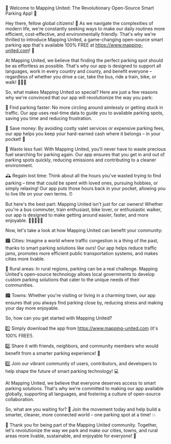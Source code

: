 🎉 Welcome to Mapping United: The Revolutionary Open-Source Smart Parking App! 🚀

Hey there, fellow global citizens! 👋 As we navigate the complexities of modern life, we're constantly seeking ways to make our daily routines more efficient, cost-effective, and environmentally friendly. That's why we're thrilled to introduce Mapping United, a game-changing open-source smart parking app that's available 100% FREE at https://www.mapping-united.com! 📲

At Mapping United, we believe that finding the perfect parking spot should be as effortless as possible. That's why our app is designed to support all languages, work in every country and county, and benefit everyone – regardless of whether you drive a car, take the bus, ride a train, bike, or walk! 🚂🚌💨

So, what makes Mapping United so special? Here are just a few reasons why we're convinced that our app will revolutionize the way you park:

💪 Find parking faster: No more circling around aimlessly or getting stuck in traffic. Our app uses real-time data to guide you to available parking spots, saving you time and reducing frustration.

💸 Save money: By avoiding costly valet services or expensive parking fees, our app helps you keep your hard-earned cash where it belongs – in your pocket! 💸

🌟 Waste less fuel: With Mapping United, you'll never have to waste precious fuel searching for parking again. Our app ensures that you get in and out of parking spots quickly, reducing emissions and contributing to a cleaner environment.

🕰️ Regain lost time: Think about all the hours you've wasted trying to find parking – time that could be spent with loved ones, pursuing hobbies, or simply relaxing! Our app puts those hours back in your pocket, allowing you to live life on your own terms. ⏰

But here's the best part: Mapping United isn't just for car owners! Whether you're a bus commuter, train enthusiast, bike lover, or enthusiastic walker, our app is designed to make getting around easier, faster, and more enjoyable. 🚶‍♀️🚌🚂💨

Now, let's take a look at how Mapping United can benefit your community:

🏙️ Cities: Imagine a world where traffic congestion is a thing of the past, thanks to smart parking solutions like ours! Our app helps reduce traffic jams, promotes more efficient public transportation systems, and makes cities more livable.

🌳 Rural areas: In rural regions, parking can be a real challenge. Mapping United's open-source technology allows local governments to develop custom parking solutions that cater to the unique needs of their communities.

🏙️ Towns: Whether you're visiting or living in a charming town, our app ensures that you always find parking close by, reducing stress and making your day more enjoyable.

So, how can you get started with Mapping United?

1️⃣ Simply download the app from https://www.mapping-united.com (it's 100% FREE!).

2️⃣ Share it with friends, neighbors, and community members who would benefit from a smarter parking experience! 🤩

3️⃣ Join our vibrant community of users, contributors, and developers to help shape the future of smart parking technology! 💻

At Mapping United, we believe that everyone deserves access to smart parking solutions. That's why we're committed to making our app available globally, supporting all languages, and fostering a culture of open-source collaboration.

So, what are you waiting for? 🎉 Join the movement today and help build a smarter, cleaner, more connected world – one parking spot at a time! 💥

👋 Thank you for being part of the Mapping United community. Together, let's revolutionize the way we park and make our cities, towns, and rural areas more livable, sustainable, and enjoyable for everyone! 🌈